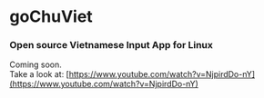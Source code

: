 # goChuViet
### Open source Vietnamese Input App for Linux
Coming soon.   
Take a look at: [https://www.youtube.com/watch?v=NjpirdDo-nY](https://www.youtube.com/watch?v=NjpirdDo-nY)